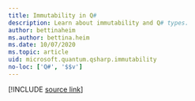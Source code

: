 ```yaml
---
title: Immutability in Q#
description: Learn about immutability and Q# types.
author: bettinaheim
ms.author: bettina.heim
ms.date: 10/07/2020
ms.topic: article
uid: microsoft.quantum.qsharp.immutability
no-loc: ['Q#', '$$v']
---
```


<!---
# Immutability in Q#
-->

[!INCLUDE [source link](~/includes/qsharp-language/Specifications/Language/4_TypeSystem/Immutability.md)]

